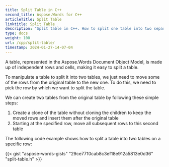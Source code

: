 ```yaml
---
title: Split Table in C++
second_title: Aspose.Words for C++
articleTitle: Split Table
linktitle: Split Table
description: "Split table in C++. How to split one table into two separate tables C++."
type: docs
weight: 100
url: /cpp/split-table/
timestamp: 2024-01-27-14-07-04
---
```


A table, represented in the Aspose.Words Document Object Model, is made up of independent rows and cells, making it easy to split a table.

To manipulate a table to split it into two tables, we just need to move some of the rows from the original table to the new one. To do this, we need to pick the row by which we want to split the table.

We can create two tables from the original table by following these simple steps:

1. Create a clone of the table without cloning the children to keep the moved rows and insert them after the original table
2. Starting at the specified row, move all subsequent rows to this second table

The following code example shows how to split a table into two tables on a specific row:

{{< gist "aspose-words-gists" "29ce7710cab8c3ef18e912a5813e0d36" "split-table.h" >}}
